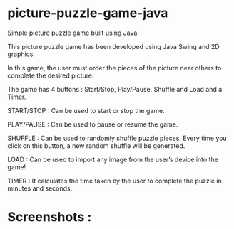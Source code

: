 # picture-puzzle-game-java
Simple picture puzzle game built using Java.

This picture puzzle game has been developed using Java Swing and 2D graphics. 

In this game, the user must order the pieces of the picture near others to complete the desired picture. 

The game has 4 buttons : Start/Stop, Play/Pause, Shuffle and Load and a Timer.

START/STOP : Can be used to start or stop the game.

PLAY/PAUSE : Can be used to pause or resume the game.

SHUFFLE : Can be used to randomly shuffle puzzle pieces. Every time you click on this button, a new random shuffle will be generated.

LOAD : Can be used to import any image from the user’s device into the game!

TIMER : It calculates the time taken by the user to complete the puzzle in minutes and seconds.

# Screenshots :




